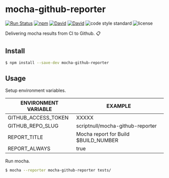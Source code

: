 # mocha-github-reporter

[![Run Status](https://api.shippable.com/projects/58b1d2d35b77cc06007641a6/badge?branch=master)](https://app.shippable.com/projects/58b1d2d35b77cc06007641a6) [![npm](https://img.shields.io/npm/v/mocha-github-reporter.svg)]() [![David](https://img.shields.io/david/scriptnull/mocha-github-reporter.svg)]() [![David](https://img.shields.io/david/dev/scriptnull/mocha-github-reporter.svg)]() ![code style standard](https://img.shields.io/badge/code_style-standard-brightgreen.svg) ![license](https://img.shields.io/github/license/scriptnull/mocha-github-reporter.svg)

Delivering mocha results from CI to Github. 📋

## Install
```bash
$ npm install --save-dev mocha-github-reporter
```

## Usage
Setup environment variables.

| ENVIRONMENT VARIABLE | EXAMPLE |
|----------------------|---------|
| GITHUB_ACCESS_TOKEN | XXXXX |
| GITHUB_REPO_SLUG | scriptnull/mocha-github-reporter |
| REPORT_TITLE | Mocha report for Build $BUILD_NUMBER |
| REPORT_ALWAYS | true |

Run mocha.

```bash
$ mocha --reporter mocha-github-reporter tests/
```
